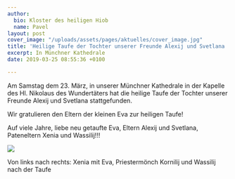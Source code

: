 ```yaml
---
author:
  bio: Kloster des heiligen Hiob
  name: Pavel
layout: post
cover_image: "/uploads/assets/pages/aktuelles/cover_image.jpg"
title: 'Heilige Taufe der Tochter unserer Freunde Alexij und Svetlana '
excerpt: In Münchner Kathedrale
date: 2019-03-25 08:55:36 +0100

---
```

Am Samstag dem 23. März, in unserer Münchner Kathedrale in der Kapelle des Hl. Nikolaus des Wundertäters hat die heilige Taufe der Tochter unserer Freunde Alexij und Svetlana stattgefunden.

Wir gratulieren den Eltern der kleinen Eva zur heiligen Taufe!

Auf viele Jahre, liebe neu getaufte Eva, Eltern Alexij und Svetlana, Pateneltern Xenia und Wassilij!!!

<div class="full zoomable">

![](https://res.cloudinary.com/hiobmon/image/upload/v1553500158/media/2019/foto2.jpg)

</div>

Von links nach rechts: Xenia mit Eva, Priestermönch Kornilij und Wassilij nach der Taufe